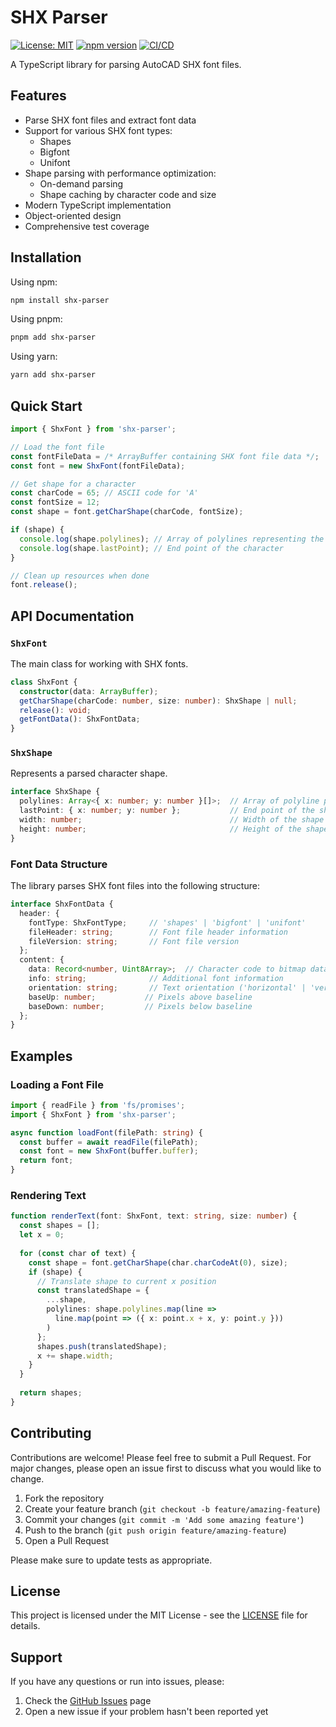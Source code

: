 # SHX Parser

[![License: MIT](https://img.shields.io/badge/License-MIT-yellow.svg)](https://opensource.org/licenses/MIT)
[![npm version](https://badge.fury.io/js/shx-parser.svg)](https://badge.fury.io/js/shx-parser)
[![CI/CD](https://github.com/shx-parser/shx-parser/actions/workflows/ci-cd.yml/badge.svg)](https://github.com/shx-parser/shx-parser/actions/workflows/ci-cd.yml)

A TypeScript library for parsing AutoCAD SHX font files.

## Features

- Parse SHX font files and extract font data
- Support for various SHX font types:
  - Shapes
  - Bigfont
  - Unifont
- Shape parsing with performance optimization:
  - On-demand parsing
  - Shape caching by character code and size
- Modern TypeScript implementation
- Object-oriented design
- Comprehensive test coverage

## Installation

Using npm:
```bash
npm install shx-parser
```

Using pnpm:
```bash
pnpm add shx-parser
```

Using yarn:
```bash
yarn add shx-parser
```

## Quick Start

```typescript
import { ShxFont } from 'shx-parser';

// Load the font file
const fontFileData = /* ArrayBuffer containing SHX font file data */;
const font = new ShxFont(fontFileData);

// Get shape for a character
const charCode = 65; // ASCII code for 'A'
const fontSize = 12;
const shape = font.getCharShape(charCode, fontSize);

if (shape) {
  console.log(shape.polylines); // Array of polylines representing the character
  console.log(shape.lastPoint); // End point of the character
}

// Clean up resources when done
font.release();
```

## API Documentation

### `ShxFont`

The main class for working with SHX fonts.

```typescript
class ShxFont {
  constructor(data: ArrayBuffer);
  getCharShape(charCode: number, size: number): ShxShape | null;
  release(): void;
  getFontData(): ShxFontData;
}
```

### `ShxShape`

Represents a parsed character shape.

```typescript
interface ShxShape {
  polylines: Array<{ x: number; y: number }[]>;  // Array of polyline points
  lastPoint: { x: number; y: number };           // End point of the shape
  width: number;                                 // Width of the shape
  height: number;                                // Height of the shape
}
```

### Font Data Structure

The library parses SHX font files into the following structure:

```typescript
interface ShxFontData {
  header: {
    fontType: ShxFontType;     // 'shapes' | 'bigfont' | 'unifont'
    fileHeader: string;        // Font file header information
    fileVersion: string;       // Font file version
  };
  content: {
    data: Record<number, Uint8Array>;  // Character code to bitmap data mapping
    info: string;              // Additional font information
    orientation: string;       // Text orientation ('horizontal' | 'vertical')
    baseUp: number;           // Pixels above baseline
    baseDown: number;         // Pixels below baseline
  };
}
```

## Examples

### Loading a Font File

```typescript
import { readFile } from 'fs/promises';
import { ShxFont } from 'shx-parser';

async function loadFont(filePath: string) {
  const buffer = await readFile(filePath);
  const font = new ShxFont(buffer.buffer);
  return font;
}
```

### Rendering Text

```typescript
function renderText(font: ShxFont, text: string, size: number) {
  const shapes = [];
  let x = 0;
  
  for (const char of text) {
    const shape = font.getCharShape(char.charCodeAt(0), size);
    if (shape) {
      // Translate shape to current x position
      const translatedShape = {
        ...shape,
        polylines: shape.polylines.map(line =>
          line.map(point => ({ x: point.x + x, y: point.y }))
        )
      };
      shapes.push(translatedShape);
      x += shape.width;
    }
  }
  
  return shapes;
}
```

## Contributing

Contributions are welcome! Please feel free to submit a Pull Request. For major changes, please open an issue first to discuss what you would like to change.

1. Fork the repository
2. Create your feature branch (`git checkout -b feature/amazing-feature`)
3. Commit your changes (`git commit -m 'Add some amazing feature'`)
4. Push to the branch (`git push origin feature/amazing-feature`)
5. Open a Pull Request

Please make sure to update tests as appropriate.

## License

This project is licensed under the MIT License - see the [LICENSE](LICENSE) file for details.

## Support

If you have any questions or run into issues, please:
1. Check the [GitHub Issues](https://github.com/shx-parser/shx-parser/issues) page
2. Open a new issue if your problem hasn't been reported yet
